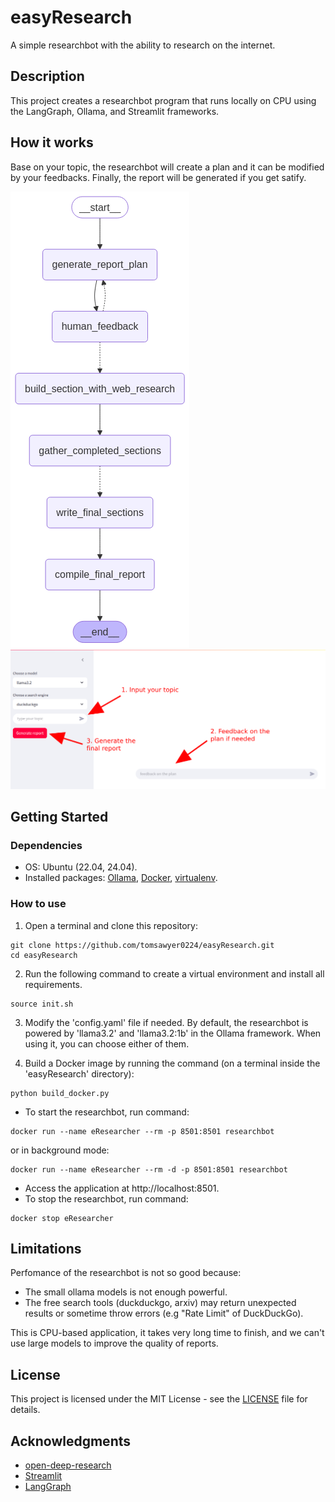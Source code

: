 # easyResearch
A simple researchbot with the ability to research on the internet.

## Description

This project creates a researchbot program that runs locally on CPU using the LangGraph, Ollama, and Streamlit frameworks.

## How it works

Base on your topic, the researchbot will create a plan and it can be modified by your feedbacks. Finally, the report will be generated if you get satify.

![alt text](demo/workflow.png)
![alt text](demo/researchbot.png)
## Getting Started

### Dependencies

* OS: Ubuntu (22.04, 24.04).
* Installed packages: [Ollama](https://ollama.com/download/linux), [Docker](https://docs.docker.com/engine/install/ubuntu/), [virtualenv](https://virtualenv.pypa.io/en/latest/installation.html).

### How to use

1. Open a terminal and clone this repository:

```
git clone https://github.com/tomsawyer0224/easyResearch.git
cd easyResearch
```
2. Run the following command to create a virtual environment and install all requirements.
```
source init.sh
```
3. Modify the 'config.yaml' file if needed. By default, the researchbot is powered by 'llama3.2' and 'llama3.2:1b' in the Ollama framework. When using it, you can choose either of them.

4. Build a Docker image by running the command (on a terminal inside the 'easyResearch' directory):
```
python build_docker.py
```
* To start the researchbot, run command:
```
docker run --name eResearcher --rm -p 8501:8501 researchbot
```
or in background mode:
```
docker run --name eResearcher --rm -d -p 8501:8501 researchbot
```
* Access the application at http://localhost:8501.
* To stop the researchbot, run command:
```
docker stop eResearcher
```
## Limitations
Perfomance of the researchbot is not so good because:

* The small ollama models is not enough powerful.
* The free search tools (duckduckgo, arxiv) may return unexpected results or sometime throw errors (e.g "Rate Limit" of DuckDuckGo).

This is CPU-based application, it takes very long time to finish, and we can't use large models to improve the quality of reports.

## License

This project is licensed under the MIT License - see the [LICENSE](./LICENSE) file for details.
## Acknowledgments
* [open-deep-research](https://github.com/langchain-ai/open_deep_research)
* [Streamlit](https://docs.streamlit.io/)
* [LangGraph](https://langchain-ai.github.io/langgraph/tutorials/introduction/)